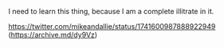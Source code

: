 I need to learn this thing, because I am a complete illitrate in it.

https://twitter.com/mikeandallie/status/1741600987888922949 (https://archive.md/dy9Vz) 

